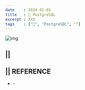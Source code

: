 ```yaml
---
date    : 2024-01-01
title   : 🐘 PostgreSQL
excerpt : XXX
tags    : ["🐘", "PostgreSQL", ""]
---
```


![img](https://i.gyazo.com/8bb756a9d2e944bba0e29344976093bd.jpg)

## || 

## || REFERENCE
- []() -